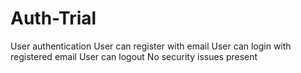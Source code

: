 # Auth-Trial

User authentication
User can register with email
User can login with registered email
User can logout
No security issues present